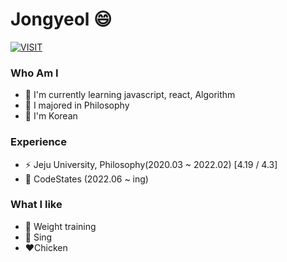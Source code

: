 # Jongyeol 😄
[![VISIT](https://hits.seeyoufarm.com/api/count/incr/badge.svg?url=https%3A%2F%2Fgithub.com%2FExist95&count_bg=%2379C83D&title_bg=%23555555&icon=&icon_color=%23E7E7E7&title=VISIT&edge_flat=false)](https://github.com/Exist95)

### Who Am I
- 🌱 I'm currently learning javascript, react, Algorithm
- 💬  I majored in Philosophy
- 🔭 I'm Korean

### Experience
- ⚡ Jeju University, Philosophy(2020.03 ~ 2022.02)  [4.19 / 4.3]
- 👯 CodeStates (2022.06 ~ ing)

### What I like
- 💪 Weight training
- 🎵 Sing
- ❤️Chicken

